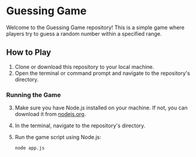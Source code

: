 # Guessing Game

Welcome to the Guessing Game repository! This is a simple game where players try to guess a random number within a specified range.

## How to Play

1. Clone or download this repository to your local machine.
2. Open the terminal or command prompt and navigate to the repository's directory.

### Running the Game

3. Make sure you have Node.js installed on your machine. If not, you can download it from [nodejs.org](https://nodejs.org/).
4. In the terminal, navigate to the repository's directory.

5. Run the game script using Node.js:

   ```sh
   node app.js
